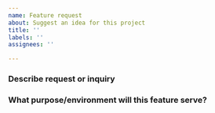 ```yaml
---
name: Feature request
about: Suggest an idea for this project
title: ''
labels: ''
assignees: ''

---
```


### Describe request or inquiry 
<!-- Add any other context about the problem or helpful links here! -->

### What purpose/environment will this feature serve? 
<!-- Add reasoning -->

